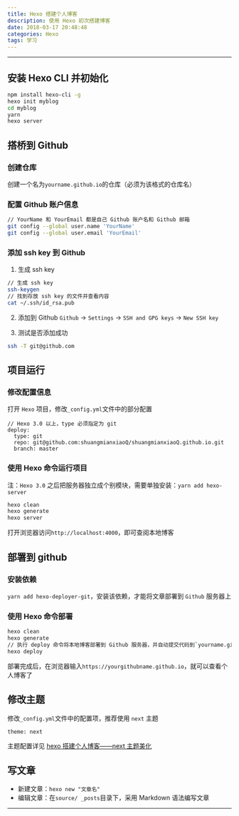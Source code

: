 ```yaml
---
title: Hexo 搭建个人博客
description: 使用 Hexo 初次搭建博客
date: 2018-03-17 20:48:48
categories: Hexo
tags: 学习
---
```


---

## 安装 Hexo CLI 并初始化

```bash
npm install hexo-cli -g
hexo init myblog
cd myblog
yarn
hexo server
```

## 搭桥到 Github

<!-- more -->

### 创建仓库

创建一个名为`yourname.github.io`的仓库（必须为该格式的仓库名）

### 配置 Github 账户信息

```bash
// YourName 和 YourEmail 都是自己 Github 账户名和 Github 邮箱
git config --global user.name 'YourName'
git config --global user.email 'YourEmail'
```

### 添加 ssh key 到 Github

1. 生成 ssh key

```bash
// 生成 ssh key
ssh-keygen
// 找到存放 ssh key 的文件并查看内容
cat ~/.ssh/id_rsa.pub
```

2. 添加到 Github
   `Github` -> `Settings` -> `SSH and GPG keys` -> `New SSH key`

3. 测试是否添加成功

```bash
ssh -T git@github.com
```

## 项目运行

### 修改配置信息

打开 `Hexo` 项目，修改`_config.yml`文件中的部分配置

```
// Hexo 3.0 以上，type 必须指定为 git
deploy:
  type: git
  repo: git@github.com:shuangmianxiaoQ/shuangmianxiaoQ.github.io.git
  branch: master
```

### 使用 Hexo 命令运行项目

注：`Hexo 3.0` 之后把服务器独立成个别模块，需要单独安装：`yarn add hexo-server`

```bash
hexo clean
hexo generate
hexo server
```

打开浏览器访问`http://localhost:4000`，即可查阅本地博客

## 部署到 github

### 安装依赖

`yarn add hexo-deployer-git`，安装该依赖，才能将文章部署到 `Github` 服务器上

### 使用 Hexo 命令部署

```bash
hexo clean
hexo generate
// 执行 deploy 命令将本地博客部署到 Github 服务器，并自动提交代码到`yourname.github.io`仓库
hexo deploy
```

部署完成后，在浏览器输入`https://yourgithubname.github.io`，就可以查看个人博客了

## 修改主题

修改`_config.yml`文件中的配置项，推荐使用 `next` 主题

`theme: next`

主题配置详见 [hexo 搭建个人博客——next 主题美化](https://shuangmianxiaoq.github.io/2018/03/17/hexo%E6%90%AD%E5%BB%BA%E4%B8%AA%E4%BA%BA%E5%8D%9A%E5%AE%A2%E2%80%94%E2%80%94next%E4%B8%BB%E9%A2%98%E7%BE%8E%E5%8C%96/)

## 写文章

- 新建文章：`hexo new "文章名"`
- 编辑文章：在`source/ _posts`目录下，采用 Markdown 语法编写文章

---
